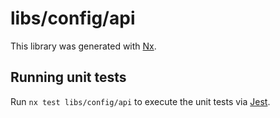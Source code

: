 # libs/config/api

This library was generated with [Nx](https://nx.dev).

## Running unit tests

Run `nx test libs/config/api` to execute the unit tests via [Jest](https://jestjs.io).
